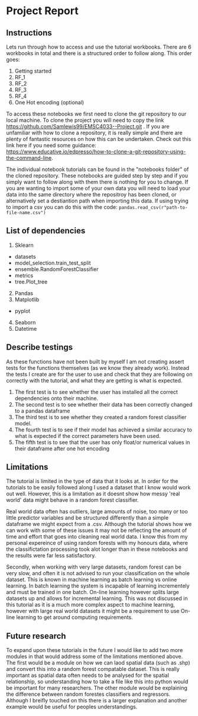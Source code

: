 # Project Report

## Instructions
Lets run through how to access and use the tutorial workbooks. There are 6 workbooks in total and there is a structured order to follow along. This order goes:
1. Getting started
2. RF_1
3. RF_2
4. RF_3
5. RF_4
6. One Hot encoding (optional)

To access these notebooks we first need to clone the git repository to our local machine. To clone the project you will need to copy the link https://github.com/Samlewis99/EMSC4033--Project.git . If you are unfamiliar with how to clone a repository, it is really simple and there are plenty of fantastic resources on how this can be undertaken. Check out this link here if you need some guidance: https://www.educative.io/edpresso/how-to-clone-a-git-repository-using-the-command-line.

The individual notebook tutorials can be found in the "notebooks folder" of the cloned repository. These notebooks are guided step by step and if you simply want to follow along with them there is nothing for you to change. If you are wanting to import some of your own data you will need to load your data into the same directory where the repositroy has been cloned, or alternatively set a destiantion path when importing this data. If using trying to import a csv you can do this with the code: ```pandas.read_csv(r"path-to-file-name.csv")```


## List of dependencies
1.  Sklearn
 - datasets
 - model_selection.train_test_split
 - ensemble.RandomForestClassifier
 - metrics
 - tree.Plot_tree
2.  Pandas
3. Matplotlib
 - pyplot
4. Seaborn
5. Datetime

## Describe testings
As these functions have not been built by myself I am not creating assert tests for the functions themselves (as we know they already work). Instead the tests I create are for the user to use and check that they are following on correctly with the tutorial, and what they are getting is what is expected.

1. The first test is to see whether the user has installed all the correct dependencies onto their machine. 
2. The second test is to see whether their data has been correctly changed to a pandas dataframe
3. The third test is to see whether they created a random forest classifier model.
4. The fourth test is to see if their model has achieved a similar accuracy to what is expected if the correct parameters have been used. 
5. The fifth test is to see that the user has only float/or numerical values in their dataframe after one hot encoding


## Limitations
The tutorial is limited in the type of data that it looks at. In order for the tutorials to be easily followed along I used a dataset that I know would work out well. However, this is a limitation as it doesnt show how messy 'real world' data might behave in a random forest classifier. 

Real world data often has outliers, large amounts of noise, too many or too little predictor variables and be structured differently than a simple dataframe we might expect from a .csv. Although the tutorial shows how we can work with some of these issues it may not be reflecting the amount of time and effort that goes into cleaning real world data. I know this from my personal expereince of using random forests with my honours data, where the classifictation processing took alot longer than in these notebooks and the results were far less satisfactory. 

Secondly, when working with very large datasets, random forest can be very slow, and often it is not advised to run your classification on the whole dataset. This is known in machine learning as batch learning vs online learning. In batch learning the system is incapable of learning incrementely and must be trained in one batch. On-line learning however splits large datasets up and allows for incremental learning. This was not discussed in this tutorial as it is a much more complex aspect to machine learning, however with large real world datasets it might be a requirement to use On-line learning to get around computing requirements.

## Future research
To expand upon these tutorials in the future I would like to add two more modules in that would address some of the limitations mentioned above. The first would be a module on how we can laod spatial data (such as .shp) and convert this into a random forest compatable dataset. This is really important as spatial data often needs to be analysed for the spatial relationship, so understanding how to take a file like this into python would be important for many researchers. The other module would be explaining the difference between random forestes classifiers and regressors. Although I breifly touched on this there is a larger explanation and another example would be useful for peoples understandings. 
